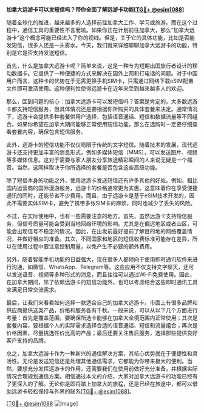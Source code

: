 **加拿大远游卡可以发短信吗？带你全面了解远游卡功能[[TG💪+ @esim1088](https://t.me/s/esim1088)]**

随着全球化的推进，越来越多的人选择前往加拿大工作、学习或旅游。而在这个过程中，通信工具的重要性不言而喻。如果你正在计划前往加拿大，那么“加拿大远游卡”这个概念可能已经进入了你的视线。但是，关于它的具体功能，比如是否能发短信，很多人还是一头雾水。今天，我们就来详细聊聊加拿大远游卡的功能，特别是它是否支持发送短信。

首先，什么是加拿大远游卡呢？简单来说，这是一种专为短期出国旅行者设计的移动数据卡。它提供了一种便捷的方式来解决在国外上网和打电话的问题。对于中国用户而言，这种卡的优势在于无需更换手机SIM卡，只需通过网络下载eSIM配置文件即可激活使用。这种便利性使得远游卡在近年来受到越来越多人的欢迎。

那么，回到问题的核心：加拿大远游卡可以发短信吗？答案是肯定的。大多数远游卡都支持短信服务，但具体情况还是要根据你所购买的具体套餐来决定。通常情况下，远游卡会提供多种套餐供用户选择，包括语音通话、短信和数据流量等不同组合。如果你希望在加拿大期间能够正常使用短信功能，那么在选购时一定要仔细查看套餐内容，确保包含短信服务。

此外，远游卡的短信功能不仅仅局限于传统的文字短信。随着技术的发展，现代远游卡还支持更加丰富的消息形式，例如多媒体短信（MMS），可以发送图片、视频等多媒体信息。这对于需要与家人朋友分享旅途精彩瞬间的人来说无疑是一个福音。当然，这同样取决于你所选择的套餐是否包含这些高级功能。

除了短信本身的功能之外，使用远游卡发送短信还有许多其他的好处。例如，相比国内运营商的国际漫游服务，远游卡的价格通常更为实惠。这意味着你在享受便捷通讯的同时，还能节省不少费用。而且，由于远游卡是基于eSIM技术开发的，因此不需要实体SIM卡，避免了携带多张SIM卡的麻烦，同时也减少了丢失的风险。

不过，在实际使用中，也有一些需要注意的地方。首先，虽然远游卡支持短信服务，但信号质量可能会受到当地网络环境的影响。尤其是在偏远地区或者山区，可能会出现信号不稳定的情况。因此，在出发前最好提前了解目的地的网络覆盖情况，并做好相应的准备。其次，不同国家和地区的短信收费标准可能存在差异，所以在使用过程中要注意控制用量，以免产生不必要的额外费用。

另外，随着智能手机功能的日益强大，现在很多人都倾向于使用即时通讯软件来进行沟通，如微信、WhatsApp、Telegram等。这些应用不仅支持文字聊天，还可以发送语音、视频等多种形式的消息，而且往往可以通过Wi-Fi免费使用。因此，在加拿大期间，除了依赖远游卡的短信功能外，也可以考虑结合这些即时通讯工具来满足日常交流需求。

最后，让我们来看看如何选择一款适合自己的加拿大远游卡。市面上有很多品牌和供应商提供这类产品，价格和服务各有千秋。一般来说，可以从以下几个方面进行考量：首先是覆盖范围，要确保所选卡能够在加拿大全境范围内正常使用；其次是套餐内容，要根据个人的实际需求选择合适的语音通话、短信和流量组合；再次是价格因素，尽量挑选性价比高的产品；最后还要关注售后服务，选择那些提供良好客户支持的品牌。

总之，加拿大远游卡作为一种新兴的通信解决方案，其核心优势就在于便捷性和灵活性。无论是发送短信还是处理其他通信需求，它都能为你带来极大的便利。当然，要想充分发挥远游卡的作用，还需要我们在使用前做好充分准备，并根据实际情况合理规划通信方案。相信通过本文的介绍，大家对加拿大远游卡的功能已经有了更深入的了解。无论你是即将踏上加拿大的旅程，还是已经在旅途中，都可以借助远游卡轻松保持与外界的联系[[TG💪+ @esim1088](https://t.me/s/esim1088)]。

[[TG💪+ @esim1088](https://t.me/s/esim1088) ![Image](https://i.postimg.cc/4NQfJmqS/Snipaste-2025-05-13-00-14-12.png)]